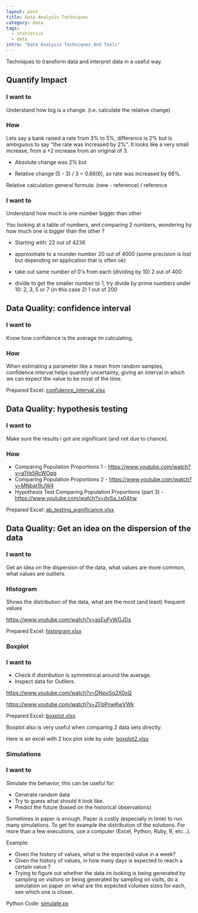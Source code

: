 ```yaml
---
layout: post
title: Data Analysis Techniques
category: data
tags:
  - statistics
  - data
intro: "Data Analysis Techniques And Tools"
---
```


Techniques to transform data and interpret data in a useful way.

## Quantify Impact

### I want to
Understand how big is a change.
(i.e.  calculate the relative change)

### How
Lets say a bank raised a rate from 3% to 5%, difference is 2% but is ambiguous to say "the rate was increased by 2%". It looks like a very small increase, from a +2 increase from an original of 3.

- Absolute change was 2% but 

- Relative change (5 - 3) / 3 = 0.66(6), so rate was increased by 66%.

Relative calculation general formula:  (new - reference) / reference


### I want to 
Understand how much is one number bigger than other

You looking at a table of numbers, and comparing 2 numbers, wondering by how much one is bigger than the other ?

- Starting with:
22 out of 4236

- approximate to a rounder number
20 out of 4000
(some precision is lost but depending on application that is often ok)

- take out same number of 0's from each (dividing by 10)
2 out of 400

- divide to get the smaller number to 1, try divide by prime numbers under 10: 2, 3, 5 or 7
(in this case 2)
1 out of 200




## Data Quality: confidence interval

### I want to
Know how confidence is the average im calculating.

### How
When estimating a parameter like a mean from random samples, confidence interval helps quantify uncertainty, giving an interval in which we can expect the value to be most of the time.

Prepared Excel: [confidence_interval.xlsx](https://drive.google.com/file/d/0B3ypY27pPCJySjUyclgzX3RqM1k/edit?usp=sharing)




## Data Quality: hypothesis testing

### I want to
Make sure the results i got are significant (and not due to chance).

### How

- Comparing Population Proportions 1 - https://www.youtube.com/watch?v=a1Ye5RcWOqg
- Comparing Population Proportions 2 - https://www.youtube.com/watch?v=MNbat1lrJW4
- Hypothesis Test Comparing Population Proportions (part 3) - https://www.youtube.com/watch?v=dvSa_tx04hw

Prepared Excel: [ab_testing_significance.xlsx](https://drive.google.com/file/d/0B3ypY27pPCJyaGxqc1lLVTkxa1k/edit?usp=sharing)




## Data Quality: Get an idea on the dispersion of the data

### I want to
Get an idea on the dispersion of the data, what values are more common, what values are outliers.

### Histogram

Shows the distribution of the data, what are the most (and least) frequent values

https://www.youtube.com/watch?v=asEuFvWGJDs

Prepared Excel: [histogram.xlsx](https://drive.google.com/file/d/0B3ypY27pPCJyRWFBbEFPRk11TEE/edit?usp=sharing)

### Boxplot

### I want to

- Check if distribution is symmetrical around the average.
- Inspect data for Outliers.

https://www.youtube.com/watch?v=DNpvSg2X0xQ

https://www.youtube.com/watch?v=ZFbPnwKwVWk

Prepared Excel: [boxplot.xlsx](https://drive.google.com/file/d/0B3ypY27pPCJyM1JtVlh0Tnp6UWs/edit?usp=sharing)

Boxplot also is very useful when comparing 2 data sets directly:

Here is an excel with 2 box plot side by side: [boxplot2.xlsx](https://drive.google.com/file/d/0B3ypY27pPCJyRk83bDFHUUljRXM/edit?usp=sharing)




### Simulations

### I want to

Simulate the behavior, this can be useful for: 

- Generate random data
- Try to guess what should it look like.
- Predict the future (based on the historical observations)

Sometimes in paper is enough. Paper is costly (especially in time) to run many simulations. To get for example the distribution of the solutions. 
For more than a few executions, use a computer (Excel, Python, Ruby, R, etc...).

Example:

- Given the history of values, what is the expected value in a week?
- Given the history of values, in how many days is expected to reach a certain value ?
- Trying to figure out whether the data im looking is being generated by sampling on visitors or being generated by sampling on visits, do a simulation on paper on what are the expected volumes sizes for each, see which one is closer.

Python Code: [simulate.py](http://github.com/al3xandr3/python/blob/master/simulate.py)
